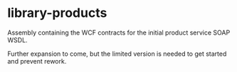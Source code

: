 # library-products

Assembly containing the WCF contracts for the initial product service SOAP WSDL.

Further expansion to come, but the limited version is needed to get started and prevent rework.
